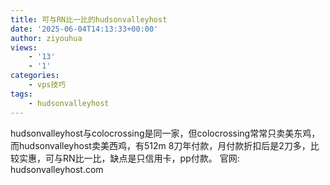 ```yaml
---
title: 可与RN比一比的hudsonvalleyhost
date: '2025-06-04T14:13:33+00:00'
author: ziyouhua
views:
    - '13'
    - '1'
categories:
    - vps技巧
tags:
    - hudsonvalleyhost
---
```


hudsonvalleyhost与colocrossing是同一家，但colocrossing常常只卖美东鸡，而hudsonvalleyhost卖美西鸡，有512m 8刀年付款，月付款折扣后是2刀多，比较实惠，可与RN比一比，缺点是只信用卡，pp付款。 官网: hudsonvalleyhost.com